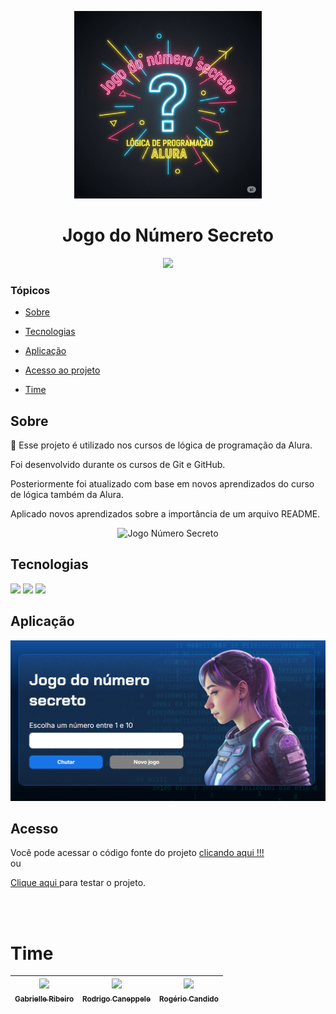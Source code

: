 <p align="center">
   <img width="300" height="300" alt="Logo Jogo Número Secreto" src="https://raw.githubusercontent.com/srrogerio/numero-secreto-alura/refs/heads/main/img/logo-jogo-numero-secreto.png"/>
   <h1 align="center">Jogo do Número Secreto</h1>
</p>

<p align="center">
   <img src="https://img.shields.io/badge/estatus%20do%20projeto-terminado-blue?style=for-the-badge">
</p>


### Tópicos 

- [Sobre](#sobre)

- [Tecnologias](#tecnologias)

- [Aplicação](#aplicação)

- [Acesso ao projeto](#acesso)

- [Time](#time)


## Sobre
<p align="justify">
🔖
Esse projeto é utilizado nos cursos de lógica de programação da Alura. 

Foi desenvolvido durante os cursos de Git e GitHub.

Posteriormente foi atualizado com base em novos aprendizados do curso de lógica também da Alura.

Aplicado novos aprendizados sobre a importância de um arquivo README.

</p>

<p align="center">
<img width="500" height="500" alt="Jogo Número Secreto" src="https://raw.githubusercontent.com/srrogerio/numero-secreto-alura/refs/heads/main/img/banner-jogo-numero-secreto.png">
</p>

## Tecnologias
<div>
  <img src="https://img.shields.io/badge/HTML-239120?style=for-the-badge&logo=html5&logoColor=white">
  <img src="https://img.shields.io/badge/CSS-239120?&style=for-the-badge&logo=css3&logoColor=white">
  <img src="https://img.shields.io/badge/JavaScript-F7DF1E?style=for-the-badge&logo=javascript&logoColor=black">
</div>

## Aplicação

<div align="center">

<p align="center">
<img src="https://raw.githubusercontent.com/srrogerio/numero-secreto-alura/refs/heads/main/img/jogo-numero-secreto.png">
</p>
</div>

## Acesso

Você pode acessar o código fonte do projeto [clicando aqui !!!](https://github.com/srrogerio/numero-secreto-alura) 
</br> ou </br>

<p align="left">
   <a href="https://srrogerio.github.io/numero-secreto-alura/"  target="_blank">Clique aqui </a>para testar o projeto.

</p>

</br></br>
# Time

| [<img loading="lazy" src="https://avatars.githubusercontent.com/u/33001620?v=4" width=115><br><sub>Gabrielle Ribeiro</sub>](https://github.com/gabrielle-ribeiro) |  [<img loading="lazy" src="https://avatars.githubusercontent.com/u/522931?v=4" width=115><br><sub>Rodrigo Caneppele</sub>](https://github.com/rcaneppele) |  [<img loading="lazy" src="https://avatars.githubusercontent.com/u/12056766?v=4" width=115><br><sub>Rogério Candido</sub>](https://github.com/srrogerio) |
| :---: | :---: | :---: |
